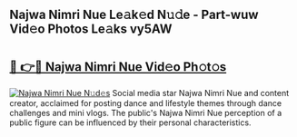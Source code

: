 ## Najwa Nimri Nue Le𝚊k𝚎d N𝚞𝚍e - Part-wuw Vid𝚎o Photos Le𝚊ks vy5AW

# <h2><a href="http://fb4qi4l.evod.top/?m=Najwa+Nimri+Nue">🔗 👉🔴 Najwa Nimri Nue Vid𝚎o Ph𝚘t𝚘s</a></h2>

[![Najwa Nimri Nue N𝚞d𝚎s](https://i.imgur.com/8V9OHl7.gif)](http://fb4qi4l.evod.top/?m=Najwa+Nimri+Nue)
Social media star Najwa Nimri Nue and content creator, acclaimed for posting dance and lifestyle themes through dance challenges and mini vlogs. The public's Najwa Nimri Nue perception of a public figure can be influenced by their personal characteristics. 
